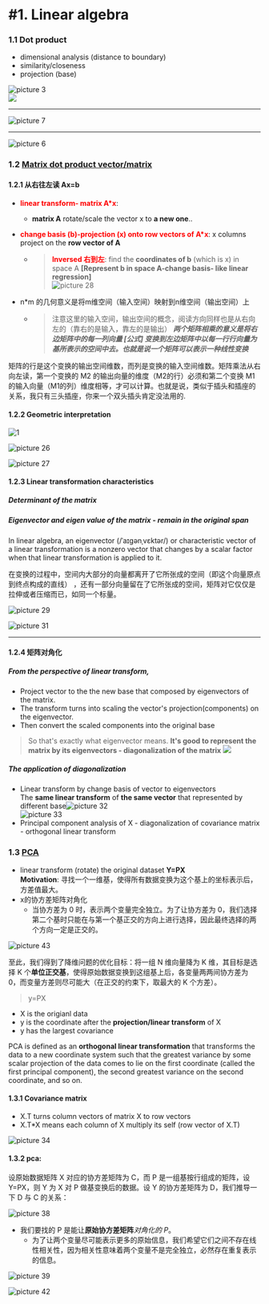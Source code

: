 # #1. Linear algebra
###  1.1 Dot product
- dimensional analysis (distance to boundary)
- similarity/closeness
- projection (base)

![picture 3](../../images/2b119040a8c1ab587d49e9ebb560f63808ac866c0af3db47329a6c449c1b6de2.png)  
![](.Neural_net_work_images/8c45874f.png)

---
![picture 7](../../images/b700d2a940f24a34b291d1737e6bea04367e628432adcff933be9cc6ac4c0aca.png)  

---
![picture 6](../../images/d472f15f8b8bc74d123db3bd7debf240f92b114a447556d58ec0aa7681384c63.png)  

### 1.2 [Matrix dot product vector/matrix]((https://charlesliuyx.github.io/2017/10/06/【直观详解】线性代数的本质/#矩阵乘法与线性变换复合))

#### 1.2.1 从右往左读 Ax=b 
- <font color='red'>**linear transform- matrix A*x**</font>: 
  - **matrix A** rotate/scale the vector x to **a new one**..

- <font color='red'>**change basis (b)-projection (x) onto row vectors of A*x**</font>: x columns project on the **row vector of A**
  -  ><font color='red'>**Inversed 右到左**</font>: find the **coordinates of b** (which is x) in space A  **[Represent b in space A-change basis- like linear regression]**   
  ![picture 28](../../images/47cf3a0f09b1d7e814f0eb60b46a153034462eb6275033c473483c4405dd3806.png)  

- n*m 的几何意义是将m维空间（输入空间）映射到n维空间（输出空间）上
  - >注意这里的输入空间，输出空间的概念，阅读方向同样也是从右向左的（靠右的是输入，靠左的是输出）
_**两个矩阵相乘的意义是将右边矩阵中的每一列向量 [公式] 变换到左边矩阵中以每一行行向量为基所表示的空间中去。也就是说一个矩阵可以表示一种线性变换**_

矩阵的行是这个变换的输出空间维数，而列是变换的输入空间维数。矩阵乘法从右向左读，第一个变换的 
M2 的输出向量的维度（M2的行）必须和第二个变换 M1的输入向量（M1的列）维度相等，才可以计算。也就是说，类似于插头和插座的关系，我只有三头插座，你来一个双头插头肯定没法用的.  

#### 1.2.2 Geometric interpretation
![1](../../images/fa082eeebf336e229abd6dbc7f3236f9655fa0920b845d937c87cf9071f4fd54.png)  

![picture 26](../../images/f4de79ab6ab189cdab1ede3bc4b2996eaa2e7e23d22cb5238cebfd94de8d61cd.png)  

![picture 27](../../images/a4d4d3f331537b241f7c718085274f5e43bbceb92cdb225a9b19367fe43dfa96.png)  

#### 1.2.3 Linear transformation characteristics
##### Determinant of the _**matrix**_
##### Eigenvector and eigen value of the _**matrix**_ - remain in the original span   


In linear algebra, an eigenvector (/ˈaɪɡənˌvɛktər/) or characteristic vector of a linear transformation is a nonzero vector that changes by a scalar factor when that linear transformation is applied to it.

在变换的过程中，空间内大部分的向量都离开了它所张成的空间（即这个向量原点到终点构成的直线） ，还有一部分向量留在了它所张成的空间，矩阵对它仅仅是拉伸或者压缩而已，如同一个标量。

![picture 29](../../images/eb5be502242a4962670d5f508c4da890a41cd21b908ec507414ff81a879adb21.png)  

![picture 31](../../images/3791cf5a757d5d12520019a2f0bc2064b7389189914cd1bab67342c8406d1ba7.png)  

-----
#### 1.2.4 矩阵对角化 
##### **From the perspective of linear transform,** 
  - Project vector to the the new base that composed by eigenvectors of the matrix. 
  - The transform turns into scaling the vector's projection(components) on the eigenvector.
  - Then convert the scaled components into the original base 
> So that's exactly what eigenvector means.
**It's good to represent the matrix by its eigenvectors - diagonalization of the matrix**
![](.Math_images/4ab8aaf2.png)

##### **The application of diagonalization**
- Linear transform by change basis of vector to eigenvectors  
     The **same linear transform** of **the same vector** that represented by different base![picture 32](../../images/0cfa06a023c9d50df0de7c326862fff158a8e7aa0a889ca5e24fe03b272b9a86.png)  
     ![picture 33](../../images/e3f10ffb0b875438569b558a54100e816acf96e2c3cc345525e4bd09c80dd5cb.png)  
- Principal component analysis of X - diagonalization of covariance matrix - orthogonal linear transform

### 1.3 [PCA](https://zhuanlan.zhihu.com/p/77151308) 
- linear transform (rotate) the original dataset **Y=PX**  
**Motivation**: 寻找一个一维基，使得所有数据变换为这个基上的坐标表示后，方差值最大。
- x的协方差矩阵对角化 
   - 当协方差为 0 时，表示两个变量完全独立。为了让协方差为 0，我们选择第二个基时只能在与第一个基正交的方向上进行选择，因此最终选择的两个方向一定是正交的。

![picture 43](../../images/3600d156d09082167abd93ddf2c9271c71ddcc3a7937409a97ae866f1983b1c1.png)  

至此，我们得到了降维问题的优化目标：将一组 N 维向量降为 K 维，其目标是选择 K 个**单位正交基**，使得原始数据变换到这组基上后，各变量两两间协方差为 0，而变量方差则尽可能大（在正交的约束下，取最大的 K 个方差）。

>y=PX  
- X is the origianl data
- y is the coordinate after the **projection/linear transform** of X
- y has the largest covariance

PCA is defined as an **orthogonal linear transformation** that transforms the data to a new coordinate system such that the greatest variance by some scalar projection of the data comes to lie on the first coordinate (called the first principal component), the second greatest variance on the second coordinate, and so on.

#### 1.3.1 Covariance matrix

- X.T turns column vectors of matrix X to row vectors  
- X.T*X means each column of X multiply its self (row vector of X.T)

![picture 34](../../images/8e853b383cbd0a3e0d45567eef0e0cf836768b3f06819c65419c5cccd8505bcc.png)  

#### 1.3.2 pca:


设原始数据矩阵 X 对应的协方差矩阵为 C，而 P 是一组基按行组成的矩阵，设 Y=PX，则 Y 为 X 对 P 做基变换后的数据。设 Y 的协方差矩阵为 D，我们推导一下 D 与 C 的关系：  

![picture 38](../../images/7f6622474a6aed3e15663fa219bb20c592baedec41b6c8dc6e5741e81afe862b.png)  

- 我们要找的 P 是能让**原始协方差矩阵**_对角化的 P_。
   - 为了让两个变量尽可能表示更多的原始信息，我们希望它们之间不存在线性相关性，因为相关性意味着两个变量不是完全独立，必然存在重复表示的信息。

 ![picture 39](../../images/d2c4b4e2feb31fda707c1d7a2b11022c1558d15236936062458ab3aaabb411c5.png)  

 ![picture 42](../../images/3a0242053b517ee5d731f6b41f753fd8f8f2956e22a9c8eb44593a8b41c7aec1.png)  
 





